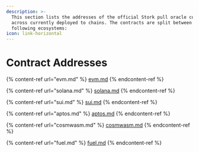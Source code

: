 ```yaml
---
description: >-
  This section lists the addresses of the official Stork pull oracle contracts
  across currently deployed to chains. The contracts are split between the
  following ecosystems:
icon: link-horizontal
---
```


# Contract Addresses

{% content-ref url="evm.md" %}
[evm.md](evm.md)
{% endcontent-ref %}

{% content-ref url="solana.md" %}
[solana.md](solana.md)
{% endcontent-ref %}

{% content-ref url="sui.md" %}
[sui.md](sui.md)
{% endcontent-ref %}

{% content-ref url="aptos.md" %}
[aptos.md](aptos.md)
{% endcontent-ref %}

{% content-ref url="cosmwasm.md" %}
[cosmwasm.md](cosmwasm.md)
{% endcontent-ref %}

{% content-ref url="fuel.md" %}
[fuel.md](fuel.md)
{% endcontent-ref %}

